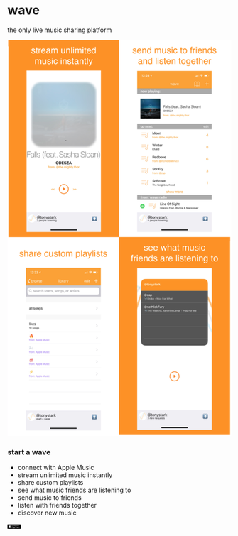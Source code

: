 # wave
the only live music sharing platform

<img src="promo.png">

### start a wave
- connect with Apple Music
- stream unlimited music instantly
- share custom playlists
- see what music friends are listening to
- send music to friends
- listen with friends together
- discover new music

<img src="appstore.png" width="30" height="10">
